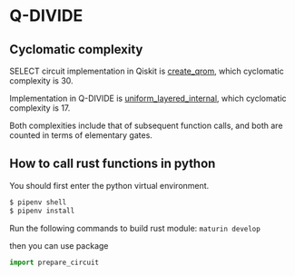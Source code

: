 # Q-DIVIDE

## Cyclomatic complexity

SELECT circuit implementation in Qiskit is [create_qrom](./pyimpl/qrom.py#L110), which cyclomatic complexity is 30.

Implementation in Q-DIVIDE is [uniform_layered_internal](./src/pyfunctions/internal.rs#L7), which cyclomatic complexity is 17.

Both complexities include that of subsequent function calls, and both are counted in terms of elementary gates.

## How to call rust functions in python


You should first enter the python virtual environment.

```sh
$ pipenv shell
$ pipenv install
```

Run the following commands to build rust module:
`maturin develop`

then you can use package

```python
import prepare_circuit
```
